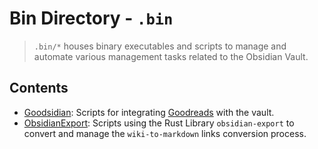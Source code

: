 # Bin Directory - `.bin`

> `.bin/*` houses binary executables and scripts to manage and automate various management tasks related to the Obsidian
> Vault.

## Contents

- [Goodsidian](./Goodsidian): Scripts for integrating [Goodreads]() with the vault.
- [ObsidianExport](./ObsidianExport): Scripts using the Rust Library `obsidian-export` to convert and manage the
  `wiki-to-markdown` links conversion process.
